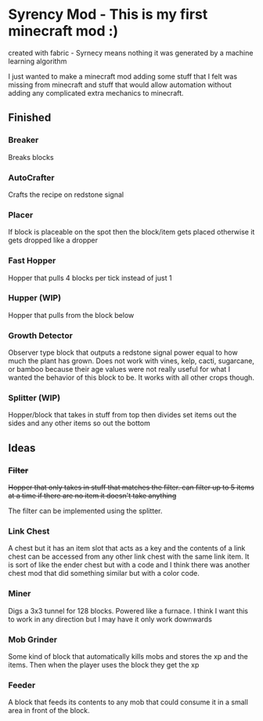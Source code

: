 # Syrency Mod - This is my first minecraft mod :)

created with fabric - Syrnecy means nothing it was generated by a machine learning algorithm

I just wanted to make a minecraft mod adding some stuff that I felt was missing from minecraft and stuff that would allow automation without adding any complicated extra mechanics to minecraft.

## Finished

### Breaker
Breaks blocks

### AutoCrafter
Crafts the recipe on redstone signal

### Placer
If block is placeable on the spot then the block/item gets placed otherwise it gets dropped like a dropper

### Fast Hopper
Hopper that pulls 4 blocks per tick instead of just 1

### Hupper (WIP)
Hopper that pulls from the block below

### Growth Detector
Observer type block that outputs a redstone signal power equal to how much the plant has grown. Does not work with vines, kelp, cacti, sugarcane, or bamboo because their age values were not really useful for what I wanted the behavior of this block to be. It works with all other crops though.

### Splitter (WIP)
Hopper/block that takes in stuff from top then divides set items out the sides and any other items so out the bottom

## Ideas

### ~~Filter~~
~~Hopper that only takes in stuff that matches the filter. can filter up to 5 items at a time if there are no item it doesn't take anything~~

The filter can be implemented using the splitter.

### Link Chest
A chest but it has an item slot that acts as a key and the contents of a link chest can be accessed from any other link chest with the same link item. It is sort of like the ender chest but with a code and I think there was another chest mod that did something similar but with a color code.

### Miner
Digs a 3x3 tunnel for 128 blocks. Powered like a furnace. I think I want this to work in any direction but I may have it only work downwards

### Mob Grinder
Some kind of block that automatically kills mobs and stores the xp and the items. Then when the player uses the block they get the xp

### Feeder
A block that feeds its contents to any mob that could consume it in a small area in front of the block.

